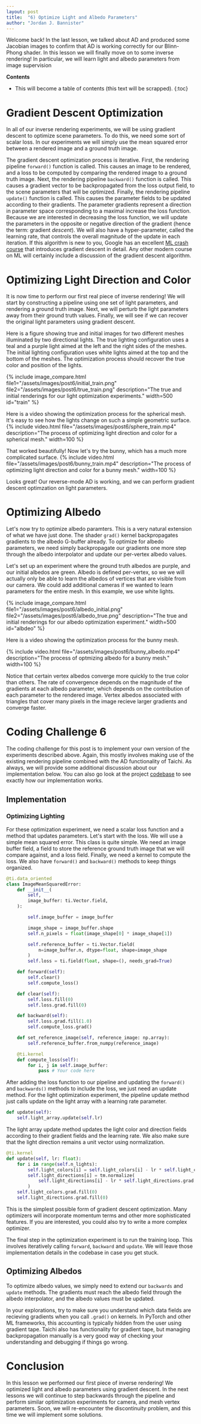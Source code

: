 ```yaml
---
layout: post
title:  "6) Optimize Light and Albedo Parameters"
author: "Jordan J. Bannister"
---
```


Welcome back!
In the last lesson, we talked about AD and produced some Jacobian images to confirm that AD is working correctly for our Blinn-Phong shader.
In this lesson we will finally move on to some inverse rendering!
In particular, we will learn light and albedo parameters from image supervision


__Contents__
* This will become a table of contents (this text will be scrapped).
{:toc}


# Gradient Descent Optimization

In all of our inverse rendering experiments, we will be using gradient descent to optimize scene parameters.
To do this, we need some sort of scalar loss. 
In our experiments we will simply use the mean squared error between a rendered image and a ground truth image.

The gradient descent optimization process is iterative.
First, the rendering pipeline ``forward()`` function is called.
This causes an image to be rendered, and a loss to be computed by comparing the rendered image to a ground truth image.
Next, the rendering pipeline ``backward()`` function is called.
This causes a gradient vector to be backpropagated from the loss output field, to the scene parameters that will be optimized.
Finally, the rendering pipeline ``update()`` function is called.
This causes the parameter fields to be updated according to their gradients.
The parameter gradients represent a direction in parameter space corresponding to a maximal increase the loss function.
Because we are interested in decreasing the loss function, we will update the parameters in the opposite or negative direction of the gradient (hence the term: gradient _descent_).
We will also have a hyper-parameter, called the learning rate, that controls the overall magnitude of the update in each iteration.
If this algorithm is new to you, Google has an excellent [ML crash course](https://developers.google.com/machine-learning/crash-course/reducing-loss/gradient-descent) that introduces gradient descent in detail.
Any other modern course on ML will certainly include a discussion of the gradient descent algorithm.


# Optimizing Light Direction and Color

It is now time to perform our first real piece of inverse rendering!
We will start by constructing a pipeline using one set of light parameters, and rendering a ground truth image.
Next, we will perturb the light parameters away from their ground truth values.
Finally, we will see if we can recover the original light parameters using gradient descent.

Here is a figure showing true and initial images for two different meshes illuminated by two directional lights.
The true lighting configuration uses a teal and a purple light aimed at the left and the right sides of the meshes.
The initial lighting configuration uses white lights aimed at the top and the bottom of the meshes.
The optimization process should recover the true color and position of the lights.

{% include image_compare.html file1="/assets/images/post6/initial_train.png" file2="/assets/images/post6/true_train.png" description="The true and initial renderings for our light optimization experiments." width=500 id="train" %}

Here is a video showing the optimization process for the spherical mesh. 
It's easy to see how the lights change on such a simple geometric surface.
{% include video.html file="/assets/images/post6/sphere_train.mp4" description="The process of optimizing light direction and color for a spherical mesh." width=100 %}

That worked beautifully!
Now let's try the bunny, which has a much more complicated surface. 
{% include video.html file="/assets/images/post6/bunny_train.mp4" description="The process of optimizing light direction and color for a bunny mesh." width=100 %}

Looks great!
Our reverse-mode AD is working, and we can perform gradient descent optimzation on light parameters.


# Optimizing Albedo

Let's now try to optimize albedo paramters.
This is a very natural extension of what we have just done. 
The shader ``grad()`` kernel backpropagates gradients to the albedo G-buffer already.
To optimize for albedo parameters, we need simply backpropagate our gradients one more step through the albedo interpolator and update our per-vertex albedo values.

Let's set up an experiment where the ground truth albedos are purple, and our initial albedos are green.
Albedo is defined per-vertex, so we we will actually only be able to learn the albedos of vertices that are visible from our camera. 
We could add additional cameras if we wanted to learn parameters for the entire mesh.
In this example, we use white lights.

{% include image_compare.html file1="/assets/images/post6/albedo_initial.png" file2="/assets/images/post6/albedo_true.png" description="The true and initial renderings for our albedo optimization experiment." width=500 id="albdeo" %}

Here is a video showing the optimization process for the bunny mesh. 

{% include video.html file="/assets/images/post6/bunny_albedo.mp4" description="The process of optmizing albedo for a bunny mesh." width=100 %}

Notice that certain vertex albedos converge more quickly to the true color than others. 
The rate of convergence depends on the magnitude of the gradients at each albedo parameter, which depends on the contribution of each parameter to the rendered image.
Vertex albedos associated with triangles that cover many pixels in the image recieve larger gradients and converge faster.

# Coding Challenge 6

The coding challenge for this post is to implement your own version of the experiments described above.
Again, this mostly involves making use of the existing rendering pipeline combined with the AD functionality of Taichi.
As always, we will provide some additional discussion about our implementation below.
You can also go look at the project [codebase](https://github.com/JJBannister/tinydiffrast/blob/main/code/) to see exactly how our implementation works.


## Implementation

### Optimizing Lighting

For these optimization experiment, we need a scalar loss function and a method that updates parameters.
Let's start with the loss.
We will use a simple mean squared error.
This class is quite simple. 
We need an image buffer field, a field to store the reference ground truth image that we will compare against, and a loss field.
Finally, we need a kernel to compute the loss.
We also have ``forward()`` and ``backward()`` methods to keep things organized.

```python
@ti.data_oriented
class ImageMeanSquaredError:
    def __init__(
        self,
        image_buffer: ti.Vector.field,
    ):

        self.image_buffer = image_buffer

        image_shape = image_buffer.shape
        self.n_pixels = float(image_shape[0] * image_shape[1])

        self.reference_buffer = ti.Vector.field(
            n=image_buffer.n, dtype=float, shape=image_shape
        )
        self.loss = ti.field(float, shape=(), needs_grad=True)

    def forward(self):
        self.clear()
        self.compute_loss()

    def clear(self):
        self.loss.fill(0)
        self.loss.grad.fill(0)

    def backward(self):
        self.loss.grad.fill(1.0)
        self.compute_loss.grad()

    def set_reference_image(self, reference_image: np.array):
        self.reference_buffer.from_numpy(reference_image)

    @ti.kernel
    def compute_loss(self):
        for i, j in self.image_buffer:
            pass # Your code here
```

After adding the loss function to our pipeline and updating the ``forward()`` and ``backwards()`` methods to include the loss, we just need an update method.
For the light optimization experiment, the pipeline update method just calls update on the light array with a learning rate parameter.

```python
def update(self):
    self.light_array.update(self.lr)
```

The light array update method updates the light color and direction fields according to their gradient fields and the learning rate.
We also make sure that the light direction remains a unit vector using normalization.

```python
@ti.kernel
def update(self, lr: float):
    for i in range(self.n_lights):
        self.light_colors[i] = self.light_colors[i] - lr * self.light_colors.grad[i]
        self.light_directions[i] = tm.normalize(
            self.light_directions[i] - lr * self.light_directions.grad[i]
        )
    self.light_colors.grad.fill(0)
    self.light_directions.grad.fill(0)
```

This is the simplest possible form of gradient descent optimization.
Many optimizers will incorporate momentum terms and other more sophisticated features.
If you are interested, you could also try to write a more complex optimizer.

The final step in the optimization experiment is to run the training loop. 
This involves iteratively calling ``forward``, ``backward`` and ``update``.
We will leave those implementation details in the codebase in case you get stuck.

## Optimizing Albedos

To optimize albedo values, we simply need to extend our ``backwards`` and ``update`` methods.
The gradients must reach the albedo field through the albedo interpolator, and the albedo values must be updated.

In your explorations, try to make sure you understand which data fields are recieving gradients when you call ``.grad()`` on kernels. 
In PyTorch and other ML frameworks, this accounting is typically hidden from the user using gradient tape.
Taichi also has functionality for gradient tape, but managing backpropagation manually is a very good way of checking your understanding and debugging if things go wrong.

# Conclusion
In this lesson we performed our first piece of inverse rendering!
We optimized light and albedo parameters using gradient descent.
In the next lessons we will continue to step backwards through the pipeline and perform similar optimization experiments for camera, and mesh vertex parameters. Soon, we will re-encounter the discontinuity problem, and this time we will implement some solutions.